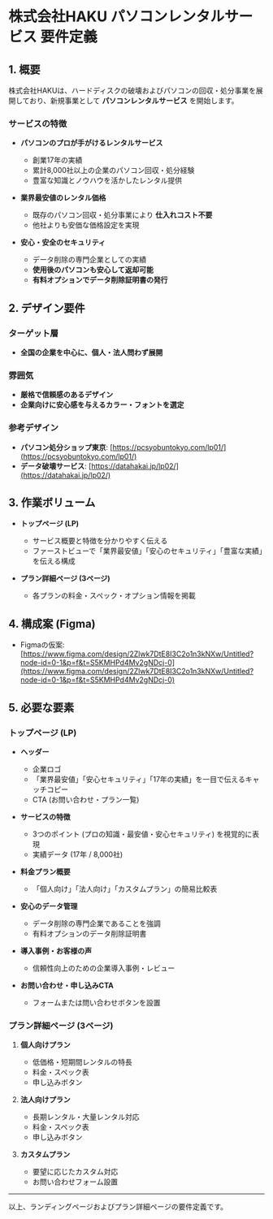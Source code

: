 # 株式会社HAKU パソコンレンタルサービス 要件定義

## 1. 概要
株式会社HAKUは、ハードディスクの破壊およびパソコンの回収・処分事業を展開しており、新規事業として **パソコンレンタルサービス** を開始します。

### サービスの特徴
- **パソコンのプロが手がけるレンタルサービス**
  - 創業17年の実績
  - 累計8,000社以上の企業のパソコン回収・処分経験
  - 豊富な知識とノウハウを活かしたレンタル提供

- **業界最安値のレンタル価格**
  - 既存のパソコン回収・処分事業により **仕入れコスト不要**
  - 他社よりも安価な価格設定を実現

- **安心・安全のセキュリティ**
  - データ削除の専門企業としての実績
  - **使用後のパソコンも安心して返却可能**
  - **有料オプションでデータ削除証明書の発行**

## 2. デザイン要件
### ターゲット層
- **全国の企業を中心に、個人・法人問わず展開**

### 雰囲気
- **厳格で信頼感のあるデザイン**
- **企業向けに安心感を与えるカラー・フォントを選定**

### 参考デザイン
- **パソコン処分ショップ東京**: [https://pcsyobuntokyo.com/lp01/](https://pcsyobuntokyo.com/lp01/)
- **データ破壊サービス**: [https://datahakai.jp/lp02/](https://datahakai.jp/lp02/)

## 3. 作業ボリューム
- **トップページ (LP)**
  - サービス概要と特徴を分かりやすく伝える
  - ファーストビューで「業界最安値」「安心のセキュリティ」「豊富な実績」を伝える構成

- **プラン詳細ページ (3ページ)**
  - 各プランの料金・スペック・オプション情報を掲載

## 4. 構成案 (Figma)
- Figmaの仮案: [https://www.figma.com/design/2Zlwk7DtE8I3C2o1n3kNXw/Untitled?node-id=0-1&p=f&t=S5KMHPd4Mv2gNDcj-0](https://www.figma.com/design/2Zlwk7DtE8I3C2o1n3kNXw/Untitled?node-id=0-1&p=f&t=S5KMHPd4Mv2gNDcj-0)

## 5. 必要な要素
### トップページ (LP)
- **ヘッダー**
  - 企業ロゴ
  - 「業界最安値」「安心セキュリティ」「17年の実績」を一目で伝えるキャッチコピー
  - CTA (お問い合わせ・プラン一覧)

- **サービスの特徴**
  - 3つのポイント (プロの知識・最安値・安心セキュリティ) を視覚的に表現
  - 実績データ (17年 / 8,000社)

- **料金プラン概要**
  - 「個人向け」「法人向け」「カスタムプラン」の簡易比較表

- **安心のデータ管理**
  - データ削除の専門企業であることを強調
  - 有料オプションのデータ削除証明書

- **導入事例・お客様の声**
  - 信頼性向上のための企業導入事例・レビュー

- **お問い合わせ・申し込みCTA**
  - フォームまたは問い合わせボタンを設置

### プラン詳細ページ (3ページ)
1. **個人向けプラン**
   - 低価格・短期間レンタルの特長
   - 料金・スペック表
   - 申し込みボタン

2. **法人向けプラン**
   - 長期レンタル・大量レンタル対応
   - 料金・スペック表
   - 申し込みボタン

3. **カスタムプラン**
   - 要望に応じたカスタム対応
   - お問い合わせフォーム設置

---

以上、ランディングページおよびプラン詳細ページの要件定義です。
